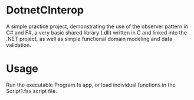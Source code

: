 # DotnetCInterop

A simple practice project, demonstrating the use of the observer pattern in C# and F#, a very basic shared library (.dll) 
written in C and linked into the .NET project, as well as simple functional domain modeling and data validation.

# Usage

Run the executable Program.fs app, or load individual functions in the Script1.fsx script file.